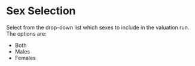 # Sex Selection

Select from the drop-down list which sexes to include in the valuation
run. The options are:

-   Both
-   Males
-   Females
